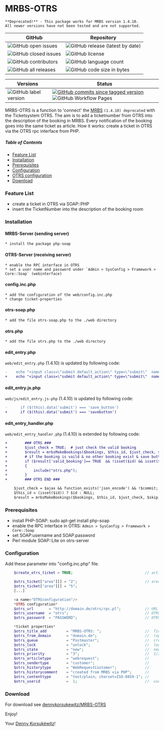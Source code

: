 # MRBS-OTRS

    **Deprecated!** - This package works for MRBS version 1.4.10.
    All newer versions have not been tested and are not supported.

| GitHub | Repository |
| ------ | ------ |
| ![GitHub open issues](https://img.shields.io/github/issues/dennykorsukewitz/MRBS-OTRS) | ![GitHub release (latest by date)](https://img.shields.io/github/v/release/dennykorsukewitz/MRBS-OTRS) |
| ![GitHub closed issues](https://img.shields.io/github/issues-closed/dennykorsukewitz/MRBS-OTRS?color=#44CC44) | ![GitHub license](https://img.shields.io/github/license/dennykorsukewitz/MRBS-OTRS) |
| ![GitHub contributors](https://img.shields.io/github/contributors/dennykorsukewitz/MRBS-OTRS) | ![GitHub language count](https://img.shields.io/github/languages/count/dennykorsukewitz/MRBS-OTRS?style=flat&label=language)  |
| ![GitHub all releases](https://img.shields.io/github/downloads/dennykorsukewitz/MRBS-OTRS/total?style=flat) |  ![GitHub code size in bytes](https://img.shields.io/github/languages/code-size/dennykorsukewitz/MRBS-OTRS)  |

| Versions | Status |
| ------ | ------ |
| ![GitHub label version](https://img.shields.io/github/labels/dennykorsukewitz/DK4/dev) | [![GitHub commits since tagged version](https://img.shields.io/github/commits-since/dennykorsukewitz/MRBS-OTRS/v1.0/MRBS-OTRS-1.0)](https://github.com/dennykorsukewitz/MRBS-OTRS/compare/v1.0...MRBS-OTRS-1.0) ![GitHub Workflow Pages](https://github.com/dennykorsukewitz/MRBS-OTRS/actions/workflows/pages.yml/badge.svg?branch=dev&style=flat&label=GitHub%20Pages) |


MRBS-OTRS is a function to 'connect' the [MRBS](https://mrbs.sourceforge.io/) `(1.4.10) deprecated` with the Ticketsystem OTRS.
The aim is to add a ticketnumber from OTRS into the description of the booking in MRBS.
Every notification of the booking goes into the same ticket as article.
How it works: create a ticket in OTRS via the OTRS rpc interface from PHP.


##### Table of Contents
- [Feature List](#Feature)
- [Installation](#Installation)
- [Prerequisites](#Prerequisites)
- [Configuration](#Configuration)
- [OTRS configuration](#OTRSconfiguration)
- [Download](#Download)

### Feature List

* create a ticket in OTRS via SOAP::PHP
* insert the TicketNumber into the description of the booking room

### Installation

#### MRBS-Server (sending server)

    * install the package php-soap

#### OTRS-Server (receiving server)

    * enable the RPC interface in OTRS
    * set a user name and password under `Admin > SysConfig > Framework > Core::Soap` (webinterface)

#### config.inc.php

    * add the configuration of the web/config.inc.php
    * change ticket-properties

#### otrs-soap.php

    * add the file otrs-soap.php to the ./web directory

#### otrs.php

    * add the file otrs.php to the ./web directory

#### edit_entry.php

`web/edit_entry.php` (1.4.10) is updated by following code:

```diff
-    echo "<input class=\"submit default_action\" type=\"submit\"  name=\"save_button\" value=\"" .  get_vocab("save") . "\" > \n";
+    echo "<input class=\"submit default_action\" type=\"submit\"  name=\"savebutton\" value=\"" .  get_vocab("save") . "\" > \n";
```

#### edit_entry.js.php

`web/js/edit_entry.js-php` (1.4.10) is updated by following code:

```diff
-      if ($(this).data('submit') === 'save_button')
+      if ($(this).data('submit') === 'savebutton')
```

#### edit_entry_handler.php

`web/edit_entry_handler.php` (1.4.10) is extended by following code:

```diff
+        ### OTRS ###
+        $just_check = TRUE;  # just check the valid booking
+        $result = mrbsMakeBookings($bookings, $this_id, $just_check, $skip, $original_room_id, $need_to_send_mail, $edit_type);
+        # if the booking is vaild & no other booking exist & save button was pressed = include otrs.php
+        if ($result['valid_booking']== TRUE  && !isset($id) && isset($savebutton) )
+        {
+            include("otrs.php");
+        }
+        ### OTRS END ###

    $just_check = $ajax && function_exists('json_encode') && !$commit;
    $this_id = (isset($id)) ? $id : NULL;
    $result = mrbsMakeBookings($bookings, $this_id, $just_check, $skip, $original_room_id, $need_to_send_mail, $edit_type);
```


### Prerequisites

* install PHP-SOAP:  sudo apt-get install php-soap
* enable the RPC interface in OTRS: `Admin > SysConfig > Framework > Core::Soap`
* set SOAP:username and SOAP:password
* Perl module SOAP::Lite on otrs-server

### Configuration

Add these parameter into "config.inc.php" file.

```php
    $create_otrs_ticket = TRUE;                                 // activate otrs-create-ticket function

    $otrs_ticket["area"][] = "2";                               // area number
    $otrs_ticket["area"][] = "5";
    [...]

    <a name="OTRSconfiguration"/>
    *OTRS configuration*
    $otrs_url       = "http://domain.de/otrs/rpc.pl";           // URL of your otrs-server
    $otrs_username  = "otrs";                                   // OTRS-Webinterface -> SysConfig -> Framework -> Core::SOAP -> SOAP:User
    $otrs_password  = "PASSWORD";                               // OTRS-Webinterface -> SysConfig -> Framework -> Core::SOAP -> SOAP:Password

    *ticket properties*
    $otrs_title_add         = "MRBS-OTRS: ";                    //  Ticket-title
    $otrs_from_domain       = "domain.de";                      //  (optional)
    $otrs_queue             = "Postmaster";                     //  create tickets in this queue
    $otrs_lock              = "unlock";                         //  lock/unlock
    $otrs_state             = "new";                            //  new/open/closed..
    $otrs_priority          = "3";                              //  1/2/3/4/5 priority
    $otrs_articletype       = "webrequest";                     //
    $otrs_sendertype        = "customer";                       //
    $otrs_historytype       = "WebRequestCustomer";             //
    $otrs_historycomment    = "created from MRBS via PHP";      //
    $otrs_contenttype       = "text/plain; charset=ISO-8859-1"; //
    $otrs_userid            =  1;                               //  user in OTRS (1 = systemuser)
```


### Download

For download see [dennykorsukewitz/MRBS-OTRS](https://github.com/dennykorsukewitz/MRBS-OTRS)

Enjoy!

Your [Denny Korsukéwitz](https://github.com/dennykorsukewitz)!
